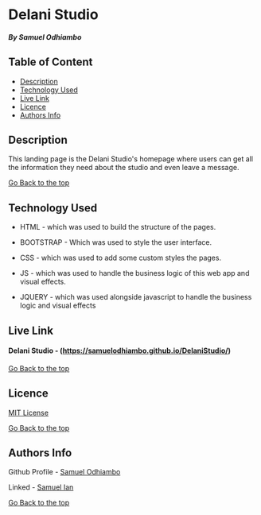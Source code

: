 # Delani Studio

##### By Samuel Odhiambo 

## Table of Content

+ [Description](#description)
+ [Technology Used](#technology-used)
+ [Live Link](#live-link)
+ [Licence](#licence)
+ [Authors Info](#authors-info)

## Description
<p>This landing page is the Delani Studio's homepage where users can get all the information they need about the studio and even leave a message.</p>


[Go Back to the top](#delani-studio)
## Technology Used
* HTML - which was used to build the structure of the pages.

* BOOTSTRAP - Which was used to style the user interface.

* CSS - which was used to add some custom styles the pages.

* JS - which was used to handle the business logic of this web app and visual effects.

* JQUERY - which was used alongside javascript to handle the business logic and visual effects

## Live Link
#### Delani Studio - (https://samuelodhiambo.github.io/DelaniStudio/)

[Go Back to the top](#delani-studio)

## Licence

[MIT License](LICENSE)

[Go Back to the top](#delani-studio)

## Authors Info

Github Profile - [Samuel Odhiambo](https://github.com/samuelodhiambo)

Linked - [Samuel Ian](https://www.linkedin.com/in/osamwelian3/)

[Go Back to the top](#delani-studio)